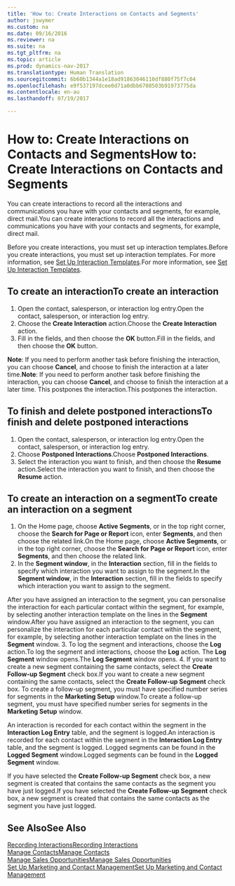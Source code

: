 ```yaml
---
title: 'How to: Create Interactions on Contacts and Segments'
author: jswymer
ms.custom: na
ms.date: 09/16/2016
ms.reviewer: na
ms.suite: na
ms.tgt_pltfrm: na
ms.topic: article
ms.prod: dynamics-nav-2017
ms.translationtype: Human Translation
ms.sourcegitcommit: 6b60b1344a1e18ad91863046110df880f75f7c04
ms.openlocfilehash: e9f537197dcee0d71a0dbb6708503b91973775da
ms.contentlocale: en-au
ms.lasthandoff: 07/19/2017

---
```

# <a name="how-to-create-interactions-on-contacts-and-segments"></a><span data-ttu-id="f90bc-102">How to: Create Interactions on Contacts and Segments</span><span class="sxs-lookup"><span data-stu-id="f90bc-102">How to: Create Interactions on Contacts and Segments</span></span>
<span data-ttu-id="f90bc-103">You can create interactions to record all the interactions and communications you have with your contacts and segments, for example, direct mail.</span><span class="sxs-lookup"><span data-stu-id="f90bc-103">You can create interactions to record all the interactions and communications you have with your contacts and segments, for example, direct mail.</span></span>

<span data-ttu-id="f90bc-104">Before you create interactions, you must set up interaction templates.</span><span class="sxs-lookup"><span data-stu-id="f90bc-104">Before you create interactions, you must set up interaction templates.</span></span> <span data-ttu-id="f90bc-105">For more information, see  [Set Up Interaction Templates](marketing-interactions.md#set-up-interaction-templates).</span><span class="sxs-lookup"><span data-stu-id="f90bc-105">For more information, see  [Set Up Interaction Templates](marketing-interactions.md#set-up-interaction-templates).</span></span>

## <a name="to-create-an-interaction"></a><span data-ttu-id="f90bc-106">To create an interaction</span><span class="sxs-lookup"><span data-stu-id="f90bc-106">To create an interaction</span></span>
1. <span data-ttu-id="f90bc-107">Open the contact, salesperson, or interaction log entry.</span><span class="sxs-lookup"><span data-stu-id="f90bc-107">Open the contact, salesperson, or interaction log entry.</span></span>
2. <span data-ttu-id="f90bc-108">Choose the **Create Interaction** action.</span><span class="sxs-lookup"><span data-stu-id="f90bc-108">Choose the **Create Interaction** action.</span></span>
3. <span data-ttu-id="f90bc-109">Fill in the fields, and then choose the **OK** button.</span><span class="sxs-lookup"><span data-stu-id="f90bc-109">Fill in the fields, and then choose the **OK** button.</span></span>

<span data-ttu-id="f90bc-110">**Note**: If you need to perform another task before finishing the interaction, you can choose **Cancel**, and choose to finish the interaction at a later time.</span><span class="sxs-lookup"><span data-stu-id="f90bc-110">**Note**: If you need to perform another task before finishing the interaction, you can choose **Cancel**, and choose to finish the interaction at a later time.</span></span> <span data-ttu-id="f90bc-111">This postpones the interaction.</span><span class="sxs-lookup"><span data-stu-id="f90bc-111">This postpones the interaction.</span></span>

## <a name="to-finish-and-delete-postponed-interactions"></a><span data-ttu-id="f90bc-112">To finish and delete postponed interactions</span><span class="sxs-lookup"><span data-stu-id="f90bc-112">To finish and delete postponed interactions</span></span>
1. <span data-ttu-id="f90bc-113">Open the contact, salesperson, or interaction log entry.</span><span class="sxs-lookup"><span data-stu-id="f90bc-113">Open the contact, salesperson, or interaction log entry.</span></span>
2. <span data-ttu-id="f90bc-114">Choose **Postponed Interactions**.</span><span class="sxs-lookup"><span data-stu-id="f90bc-114">Choose **Postponed Interactions**.</span></span>
3. <span data-ttu-id="f90bc-115">Select the interaction you want to finish, and then choose the **Resume** action.</span><span class="sxs-lookup"><span data-stu-id="f90bc-115">Select the interaction you want to finish, and then choose the **Resume** action.</span></span>

## <a name="to-create-an-interaction-on-a-segment"></a><span data-ttu-id="f90bc-116">To create an interaction on a segment</span><span class="sxs-lookup"><span data-stu-id="f90bc-116">To create an interaction on a segment</span></span>
1. <span data-ttu-id="f90bc-117">On the Home page, choose **Active Segments**, or in the top right corner, choose the **Search for Page or Report** icon, enter **Segments**, and then choose the related link.</span><span class="sxs-lookup"><span data-stu-id="f90bc-117">On the Home page, choose **Active Segments**, or in the top right corner, choose the **Search for Page or Report** icon, enter **Segments**, and then choose the related link.</span></span>
2. <span data-ttu-id="f90bc-118">In the **Segment window**, in the **Interaction** section, fill in the fields to specify which interaction you want to assign to the segment.</span><span class="sxs-lookup"><span data-stu-id="f90bc-118">In the **Segment window**, in the **Interaction** section, fill in the fields to specify which interaction you want to assign to the segment.</span></span>

  <span data-ttu-id="f90bc-119">After you have assigned an interaction to the segment, you can personalise the interaction for each particular contact within the segment, for example, by selecting another interaction template on the lines in the **Segment** window.</span><span class="sxs-lookup"><span data-stu-id="f90bc-119">After you have assigned an interaction to the segment, you can personalize the interaction for each particular contact within the segment, for example, by selecting another interaction template on the lines in the **Segment** window.</span></span>
3. <span data-ttu-id="f90bc-120">To log the segment and interactions, choose the **Log** action.</span><span class="sxs-lookup"><span data-stu-id="f90bc-120">To log the segment and interactions, choose the **Log** action.</span></span> <span data-ttu-id="f90bc-121">The **Log Segment** window opens.</span><span class="sxs-lookup"><span data-stu-id="f90bc-121">The **Log Segment** window opens.</span></span>
4. <span data-ttu-id="f90bc-122">If you want to create a new segment containing the same contacts, select the **Create Follow-up Segment** check box.</span><span class="sxs-lookup"><span data-stu-id="f90bc-122">If you want to create a new segment containing the same contacts, select the **Create Follow-up Segment** check box.</span></span> <span data-ttu-id="f90bc-123">To create a follow-up segment, you must have specified number series for segments in the **Marketing Setup** window.</span><span class="sxs-lookup"><span data-stu-id="f90bc-123">To create a follow-up segment, you must have specified number series for segments in the **Marketing Setup** window.</span></span>

<span data-ttu-id="f90bc-124">An interaction is recorded for each contact within the segment in the **Interaction Log Entry** table, and the segment is logged.</span><span class="sxs-lookup"><span data-stu-id="f90bc-124">An interaction is recorded for each contact within the segment in the **Interaction Log Entry** table, and the segment is logged.</span></span> <span data-ttu-id="f90bc-125">Logged segments can be found in the **Logged Segment** window.</span><span class="sxs-lookup"><span data-stu-id="f90bc-125">Logged segments can be found in the **Logged Segment** window.</span></span>

<span data-ttu-id="f90bc-126">If you have selected the **Create Follow-up Segment** check box, a new segment is created that contains the same contacts as the segment you have just logged.</span><span class="sxs-lookup"><span data-stu-id="f90bc-126">If you have selected the **Create Follow-up Segment** check box, a new segment is created that contains the same contacts as the segment you have just logged.</span></span>

## <a name="see-also"></a><span data-ttu-id="f90bc-127">See Also</span><span class="sxs-lookup"><span data-stu-id="f90bc-127">See Also</span></span>
[<span data-ttu-id="f90bc-128">Recording Interactions</span><span class="sxs-lookup"><span data-stu-id="f90bc-128">Recording Interactions</span></span>](marketing-interactions.md)  
[<span data-ttu-id="f90bc-129">Manage Contacts</span><span class="sxs-lookup"><span data-stu-id="f90bc-129">Manage Contacts</span></span>](marketing-contacts.md)  
[<span data-ttu-id="f90bc-130">Manage Sales Opportunities</span><span class="sxs-lookup"><span data-stu-id="f90bc-130">Manage Sales Opportunities</span></span>](marketing-manage-sales-opportunities.md)  
[<span data-ttu-id="f90bc-131">Set Up Marketing and Contact Management</span><span class="sxs-lookup"><span data-stu-id="f90bc-131">Set Up Marketing and Contact Management</span></span>](marketing-setup-marketing.md)

